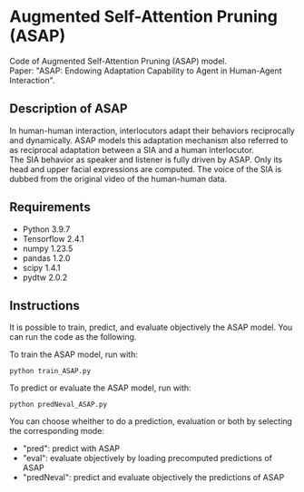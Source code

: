 # Augmented Self-Attention Pruning (ASAP)

Code of Augmented Self-Attention Pruning (ASAP) model.\
Paper: "ASAP: Endowing Adaptation Capability to Agent in Human-Agent Interaction".

## Description of ASAP
In human-human interaction, interlocutors adapt their behaviors reciprocally and dynamically. ASAP models this adaptation mechanism also referred to as reciprocal adaptation between a SIA and a human interlocutor.\
The SIA behavior as speaker and listener is fully driven by ASAP. Only its head and upper facial expressions are computed. The voice of the SIA is dubbed from the original video of the human-human data.

## Requirements
- Python 3.9.7
- Tensorflow 2.4.1
- numpy 1.23.5
- pandas 1.2.0
- scipy 1.4.1
- pydtw 2.0.2

## Instructions
It is possible to train, predict, and evaluate objectively the ASAP model. You can run the code as the following.

To train the ASAP model, run with:
```
python train_ASAP.py
```

To predict or evaluate the ASAP model, run with:
```
python predNeval_ASAP.py
```
You can choose wheither to do a prediction, evaluation or both by selecting the corresponding mode:
- "pred": predict with ASAP
- "eval": evaluate objectively by loading precomputed predictions of ASAP
- "predNeval": predict and evaluate  objectively the predictions of ASAP

